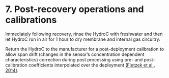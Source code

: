# 7\. Post-recovery operations and calibrations

Immediately following recovery, rinse the HydroC with freshwater and then let HydroC run in air for 1 hour to dry membrane and internal gas circuitry.

Return the HydroC to the manufacturer for a post-deployment calibration to allow span drift (changes in the sensor’s concentration dependent characteristics) correction during post processing using pre- and post-calibration coefficients interpolated over the deployment [(Fietzek et al., 2014)](https://www.zotero.org/google-docs/?CG0DGX).